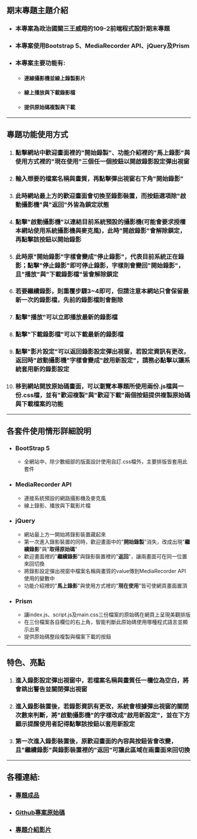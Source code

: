 ## 期末專題主題介紹
* ### 本專案為**政治國關三王威翔**的**109-2前端程式設計期末專題**
* ### 本專案使用**Bootstrap 5**、**MediaRecorder API**、**jQuery**及**Prism**
* ### 本專案主要功能有:
    * #### 連線攝影機並線上錄製影片
    * #### 線上播放與下載錄影檔
    * #### 提供原始碼複製與下載
___
## 專題功能使用方式
1. ### 點擊網站中歡迎畫面裡的"**開始錄製**"、功能介紹裡的"**馬上錄影**"與使用方式裡的"**現在使用**"三個任一個按鈕以開啟錄影設定彈出視窗
1. ### 輸入想要的檔案名稱與畫質，再點擊彈出視窗右下角"**開始錄影**"
1. ### 此時網站最上方的歡迎畫面會切換至錄影裝置，而按鈕選項除"**啟動攝影機**"與"**返回**"外皆為鎖定狀態
1. ### 點擊"**啟動攝影機**"以連結目前系統預設的攝影機(可能會要求授權本網站使用系統攝影機與麥克風)，此時"**開啟錄影**"會解除鎖定，再點擊該按鈕以開始錄影
1. ### 此時原"**開始錄影**"字樣會變成"**停止錄影**"，代表目前系統正在錄影；點擊"**停止錄影**"即可停止錄影，字樣則會變回"**開始錄影**"，且"**播放**"與"**下載錄影檔**"皆會解除鎖定
1. ### 若要繼續錄影，則重覆步驟3~4即可，但請注意本網站只會保留最新一次的錄影檔，先前的錄影檔則會刪除
1. ### 點擊"**播放**"可以立即播放最新的錄影檔
1. ### 點擊"**下載錄影檔**"可以下載最新的錄影檔
1. ### 點擊"**影片設定**"可以返回錄影設定彈出視窗，若設定資訊有更改，返回時"**啟動攝影機**"字樣會變成"**啟用新設定**"，請務必點擊以讓系統套用新的錄影設定
1. ### 移到網站開放原始碼畫面，可以瀏覽本專題所使用兩份.js檔與一份.css檔，並有"**歡迎複製**"與"**歡迎下載**"兩個按鈕提供複製原始碼與下載檔案的功能
___
## 各套件使用情形詳細說明
* ### **BootStrap 5**
    * 全網站中，除少數細部的版面設計使用自訂.css檔外，主要排版皆套用此套件
* ### **MediaRecorder API**
    * 連接系統預設的網路攝影機及麥克風
    * 線上錄影、播放與下載影片檔
* ### **jQuery**
    * 網站最上方一開始將錄影裝置藏起來
    * 第一次進入錄影裝置的同時，歡迎畫面中的"**開始錄製**"消失，改成出現"**繼續錄影**"與"**取得原始碼**"
    * 歡迎畫面裡的"**繼續錄影**"與錄影裝置裡的"**返回**"，讓兩畫面可在同一位置來回切換
    * 將錄影設定彈出視窗中檔案名稱與畫質的value傳到MediaRecorder API使用的變數中
    * 功能介紹裡的"**馬上錄影**"與使用方式裡的"**現在使用**"皆可使網頁畫面置頂
* ### **Prism**
    * 讓index.js、script.js及main.css三份檔案的原始碼在網頁上呈現美觀排版
    * 在三份檔案各自欄位的右上角，智能判斷此原始碼使用哪種程式語言並顯示出來
    * 提供原始碼整段複製與檔案下載的按鈕
___
## 特色、亮點
1. ### 進入錄影設定彈出視窗中，若檔案名稱與畫質任一欄位為空白，將會跳出警告並關閉彈出視窗
1. ### 進入錄影裝置後，若錄影資訊有更改，系統會根據彈出視窗的關閉次數來判斷，將"**啟動攝影機**"的字樣改成"**啟用新設定**"，並在下方顯示提醒使用者記得點擊該按鈕以套用新設定
1. ### 第一次進入錄影裝置後，原歡迎畫面的內容與按鈕皆會改變，且"**繼續錄影**"與錄影裝置裡的"**返回**"可讓此區域在兩畫面來回切換
___
## 各種連結:
* ### [專題成品](https:// "將開啟本專題的網頁")
* ### [Github專案原始碼](http:// "將開啟放在Github裡的原始碼")
* ### [專題介紹影片](http:// "將從Google雲端開啟專題介紹影片")